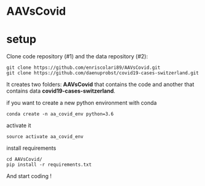 # AAVsCovid

# setup
Clone code repository (#1) and the data repository (#2):
```
git clone https://github.com/enriscolari89/AAVsCovid.git
git clone https://github.com/daenuprobst/covid19-cases-switzerland.git
```
It creates two folders: **AAVsCovid** that contains the code and another that contains data **covid19-cases-switzerland**.
 
if you want to create a new python environment with conda
```
conda create -n aa_covid_env python=3.6
```

activate it
```
source activate aa_covid_env
```

install requirements
```
cd AAVsCovid/
pip install -r requirements.txt
```

And start coding !

